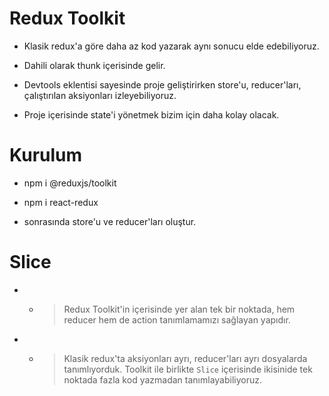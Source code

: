 # Redux Toolkit

- Klasik redux'a göre daha az kod yazarak aynı sonucu elde edebiliyoruz.

- Dahili olarak thunk içerisinde gelir. 

- Devtools eklentisi sayesinde proje geliştirirken store'u, reducer'ları, çalıştırılan aksiyonları izleyebiliyoruz.

- Proje içerisinde state'i yönetmek bizim için daha kolay olacak.


# Kurulum

- npm i @reduxjs/toolkit
- npm i react-redux

- sonrasında store'u ve reducer'ları oluştur.


# Slice

- - > Redux Toolkit'in içerisinde yer alan tek bir noktada, hem reducer hem de action tanımlamamızı sağlayan yapıdır. 

- - > Klasik redux'ta aksiyonları ayrı, reducer'ları ayrı dosyalarda tanımlıyorduk. Toolkit ile
birlikte `Slice` içerisinde ikisinide tek noktada fazla kod yazmadan tanımlayabiliyoruz.